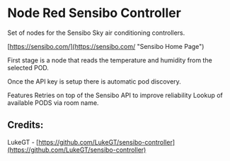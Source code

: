 # Node Red Sensibo Controller #

Set of nodes for the Sensibo Sky air conditioning controllers.

[https://sensibo.com/](https://sensibo.com/ "Sensibo Home Page")

First stage is a node that reads the temperature and humidity from the selected POD.

Once the API key is setup there is automatic pod discovery.

Features
Retries on top of the Sensibo API to improve reliability
Lookup of available PODS via room name.



## Credits: ##

LukeGT -  [https://github.com/LukeGT/sensibo-controller](https://github.com/LukeGT/sensibo-controller)
